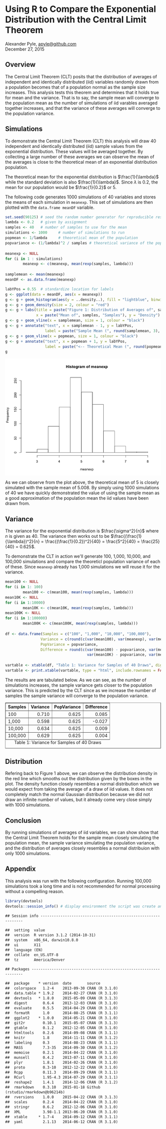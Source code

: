 # Using R to Compare the Exponential Distribution with the Central Limit Theorem
Alexander Pyle, <apyle@github.com>  
December 27, 2015  

## Overview



The Central Limit Theorem (CLT) posits that the distribution of averages of 
independent and identically distributed (iid) variables randomly drawn from a 
population becomes that of a population normal as the sample size increases. This 
analysis tests this theorem and determines that it holds true for mean and the 
variance. That is to say, the sample mean will converge to the population mean 
as the number of simulations of iid varables averaged together increases, and 
that the variance of these averages will converge to the population variance.

## Simulations

To demonstrate the Central Limit Theorem (CLT) this analysis will draw 40 
independent and identically distributed (iid) sample values from the exponential 
distribution. These values will be averaged together. By collecting a large 
number of these averages we can observe the mean of the averages is close to the
theoretical mean of an exponential distribution population.

The theoretical mean for the exponential distribution is $\frac{1}{\lambda}$ 
while the standard deviation is also $\frac{1}{\lambda}$. Since $\lambda$ is 
0.2, the mean for our population would be $\frac{1}{0.2}$ or 5. 

The following code generates 1000 simulations of 40 variables 
and stores the means of each simulation in `meanexp`. This set of simulations are 
then plotted with the `data.frame meanDF` variable.


```r
set.seed(90125) # seed the random number generator for reproducible results
lambda <- 0.2   # given by assignment
samples <- 40   # number of samples to use for the mean
simulations <- 1000     # number of simulations to run
popmean <- 1/lambda     # theoretical mean of the population
popvariance <- (1/lambda)^2 / samples # theoretical variance of the population

meanexp <- NULL
for (i in 1 : simulations) 
        meanexp <- c(meanexp, mean(rexp(samples, lambda)))

samplemean <- mean(meanexp)
meanDF <- as.data.frame(meanexp)
```


```r
labYPos = 0.55  # standardize location for labels
g <- ggplot(data = meanDF, aes(x = meanexp)) 
g <- g + geom_histogram(aes(y = ..density..), fill = "lightblue", binwidth = 0.2, colour = "black")
g <- g + geom_density(size = 2, colour = "red")
g <- g + labs(title = paste("Figure 1: Distribution of Averages of", samples, "Samples"), 
              x = paste("Mean of", samples, "Samples"), y = "Density")
g <- g + geom_vline(x = samplemean, size = 1, colour = "black")
g <- g + annotate("text", x = samplemean - 1, y = labYPos, 
                  label = paste("Sample Mean (", round(samplemean, 3), ") -->", sep = ""))
g <- g + geom_vline(x = popmean, size = 1, colour = "black")
g <- g + annotate("text", x = popmean + 1, y = labYPos, 
                  label = paste("<-- Theoretical Mean (", round(popmean, 3), ")", sep = ""))
g
```

<img src="PA1_files/figure-html/unnamed-chunk-1-1.png" title="" alt="" style="display: block; margin: auto;" />

As we can observe from the plot above, the theoretical mean of 5 
is closely simulated with the sample mean of 5.008. By simply 
using 1000 simulations of 40 we have quickly demonstrated the 
value of using the sample mean as a good approximation of the population mean the 
iid values have been drawn from.

## Variance

The variance for the exponential distribution is $\frac{\sigma^2}{n}$ where $n$ 
is given as 40. The variance then works out to be 
$\frac{(\frac{1}{\lambda})^2}{n} = \frac{(\frac{1}{0.2})^2}{40} = \frac{5^2}{40} = \frac{25}{40} = 0.625$.

To demonstrate the CLT in action we'll generate 100, 1,000, 10,000, and 100,000 
simulations and compare the theoreticl population variance of each of these. 
Since `meanexp` already has 1,000 simulations we will reuse it for the variance.


```r
mean100 <- NULL
for (i in 1: 100) 
        mean100 <- c(mean100, mean(rexp(samples, lambda)))
mean10K <- NULL
for (i in 1:10000) 
        mean10K <- c(mean10K, mean(rexp(samples, lambda)))
mean100K <- NULL
for (i in 1:100000) 
        mean100K <- c(mean100K, mean(rexp(samples, lambda)))

df <- data.frame(Samples = c("100", "1,000", "10,000", "100,000"),
                Variance = c(round(c(var(mean100), var(meanexp), var(mean10K), var(mean100K)),4)), 
                PopVariance = popvariance,
                Difference = round(c(var(mean100) - popvariance, var(meanexp) - popvariance, 
                                     var(mean10K) - popvariance, var(mean100K) - popvariance),3))

vartable <- xtable(df, "Table 1: Variance for Samples of 40 Draws", digits = 3)
vartable <- print.xtable(vartable, type = "html", include.rownames = FALSE, print.results = FALSE)
```

The results are are tabulated below. As we can see, as the number of simulations 
increases, the sample variance gets closer to the population variance. This is 
predicted by the CLT since as we increase the number of samples the sample variance 
will converge to the population variance.

<!-- html table generated in R 3.1.2 by xtable 1.7-4 package -->
<!-- Sat Dec 26 21:49:25 2015 -->
<table border=1>
<caption align="bottom"> Table 1: Variance for Samples of 40 Draws </caption>
<tr> <th> Samples </th> <th> Variance </th> <th> PopVariance </th> <th> Difference </th>  </tr>
  <tr> <td> 100 </td> <td align="right"> 0.710 </td> <td align="right"> 0.625 </td> <td align="right"> 0.085 </td> </tr>
  <tr> <td> 1,000 </td> <td align="right"> 0.598 </td> <td align="right"> 0.625 </td> <td align="right"> -0.027 </td> </tr>
  <tr> <td> 10,000 </td> <td align="right"> 0.634 </td> <td align="right"> 0.625 </td> <td align="right"> 0.009 </td> </tr>
  <tr> <td> 100,000 </td> <td align="right"> 0.629 </td> <td align="right"> 0.625 </td> <td align="right"> 0.004 </td> </tr>
   </table>


## Distribution

Refering back to Figure 1 above, we can observe the distribution density in the 
red line which smooths out the distribution given by the boxes in the plot. The 
density function closely resembles a normal distribution which we would expect 
from taking the average of a draw of iid values. It does not completely match the 
normal Gaussian distribution because we did not draw an infinite number of values, 
but it already come very close simply with 1000 simulations. 

## Conclusion

By running simulations of averages of iid variables, we can show show that the 
Central Limit Theorem holds for the sample mean closely simulating the population 
mean, the sample variance simulating the population variance, and the distribution 
of averages closely resembles a normal distribuion with only 1000 
simulations.

## Appendix

This analysis was run with the following configuration. Running 100,000 simulations 
took a long time and is not recommended for normal processing without a compelling 
reason.


```r
library(devtools)
devtools::session_info() # display environment the script was create and run in.
```

```
## Session info --------------------------------------------------------------
```

```
##  setting  value                       
##  version  R version 3.1.2 (2014-10-31)
##  system   x86_64, darwin10.8.0        
##  ui       X11                         
##  language (EN)                        
##  collate  en_US.UTF-8                 
##  tz       America/Denver
```

```
## Packages ------------------------------------------------------------------
```

```
##  package    * version  date       source                            
##  colorspace   1.2-4    2013-09-30 CRAN (R 3.1.0)                    
##  data.table * 1.9.2    2014-02-27 CRAN (R 3.1.0)                    
##  devtools   * 1.8.0    2015-05-09 CRAN (R 3.1.3)                    
##  digest       0.6.4    2013-12-03 CRAN (R 3.1.0)                    
##  evaluate     0.5.5    2014-04-29 CRAN (R 3.1.0)                    
##  formatR      1.0      2014-08-25 CRAN (R 3.1.1)                    
##  ggplot2    * 1.0.0    2014-05-21 CRAN (R 3.1.0)                    
##  git2r        0.10.1   2015-05-07 CRAN (R 3.1.3)                    
##  gtable       0.1.2    2012-12-05 CRAN (R 3.1.0)                    
##  htmltools    0.2.6    2014-09-08 CRAN (R 3.1.1)                    
##  knitr        1.8      2014-11-11 CRAN (R 3.1.2)                    
##  labeling     0.3      2014-08-23 CRAN (R 3.1.1)                    
##  MASS         7.3-35   2014-09-30 CRAN (R 3.1.2)                    
##  memoise      0.2.1    2014-04-22 CRAN (R 3.1.0)                    
##  munsell      0.4.2    2013-07-11 CRAN (R 3.1.0)                    
##  plyr         1.8.1    2014-02-26 CRAN (R 3.1.0)                    
##  proto        0.3-10   2012-12-22 CRAN (R 3.1.0)                    
##  Rcpp         0.11.3   2014-09-29 CRAN (R 3.1.1)                    
##  RCurl        1.95-4.3 2014-07-29 CRAN (R 3.1.1)                    
##  reshape2     1.4.1    2014-12-06 CRAN (R 3.1.2)                    
##  rmarkdown    0.3.10   2015-01-18 Github (rstudio/rmarkdown@b96214b)
##  rversions    1.0.0    2015-04-22 CRAN (R 3.1.3)                    
##  scales       0.2.4    2014-04-22 CRAN (R 3.1.0)                    
##  stringr      0.6.2    2012-12-06 CRAN (R 3.1.0)                    
##  XML          3.98-1.1 2013-06-20 CRAN (R 3.1.0)                    
##  xtable     * 1.7-4    2014-09-12 CRAN (R 3.1.1)                    
##  yaml         2.1.13   2014-06-12 CRAN (R 3.1.0)
```

